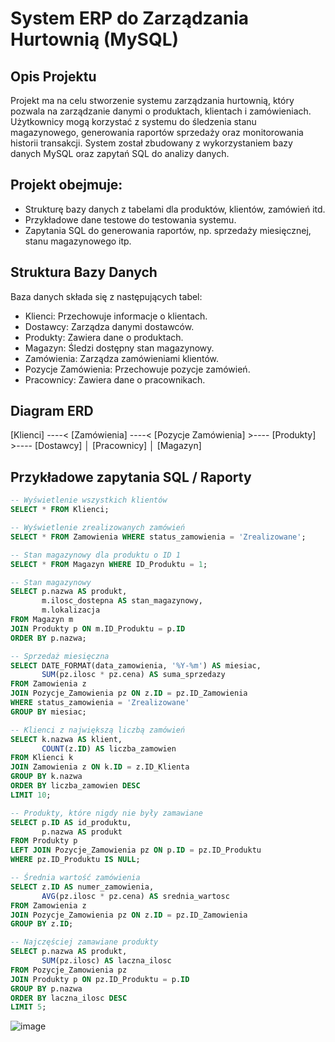 # System ERP do Zarządzania Hurtownią (MySQL)

## Opis Projektu

Projekt ma na celu stworzenie systemu zarządzania hurtownią, który pozwala na zarządzanie danymi o produktach, klientach i zamówieniach. Użytkownicy mogą korzystać z systemu do śledzenia stanu magazynowego, generowania raportów sprzedaży oraz monitorowania historii transakcji. System został zbudowany z wykorzystaniem bazy danych MySQL oraz zapytań SQL do analizy danych.

## Projekt obejmuje:
- Strukturę bazy danych z tabelami dla produktów, klientów, zamówień itd.
- Przykładowe dane testowe do testowania systemu.
- Zapytania SQL do generowania raportów, np. sprzedaży miesięcznej, stanu magazynowego itp.

## Struktura Bazy Danych
Baza danych składa się z następujących tabel:
- Klienci: Przechowuje informacje o klientach.
- Dostawcy: Zarządza danymi dostawców.
- Produkty: Zawiera dane o produktach.
- Magazyn: Śledzi dostępny stan magazynowy.
- Zamówienia: Zarządza zamówieniami klientów.
- Pozycje Zamówienia: Przechowuje pozycje zamówień.
- Pracownicy: Zawiera dane o pracownikach.

## Diagram ERD
[Klienci] ----< [Zamówienia] ----< [Pozycje Zamówienia] >---- [Produkty] >---- [Dostawcy]
                      │
                  [Pracownicy]
                      │
                 [Magazyn]


## Przykładowe zapytania SQL / Raporty 

```sql
-- Wyświetlenie wszystkich klientów
SELECT * FROM Klienci;

-- Wyświetlenie zrealizowanych zamówień
SELECT * FROM Zamowienia WHERE status_zamowienia = 'Zrealizowane';

-- Stan magazynowy dla produktu o ID 1
SELECT * FROM Magazyn WHERE ID_Produktu = 1;

-- Stan magazynowy 
SELECT p.nazwa AS produkt,
       m.ilosc_dostepna AS stan_magazynowy,
       m.lokalizacja
FROM Magazyn m
JOIN Produkty p ON m.ID_Produktu = p.ID
ORDER BY p.nazwa;

-- Sprzedaż miesięczna
SELECT DATE_FORMAT(data_zamowienia, '%Y-%m') AS miesiac,
       SUM(pz.ilosc * pz.cena) AS suma_sprzedazy
FROM Zamowienia z
JOIN Pozycje_Zamowienia pz ON z.ID = pz.ID_Zamowienia
WHERE status_zamowienia = 'Zrealizowane'
GROUP BY miesiac;

-- Klienci z największą liczbą zamówień
SELECT k.nazwa AS klient,
       COUNT(z.ID) AS liczba_zamowien
FROM Klienci k
JOIN Zamowienia z ON k.ID = z.ID_Klienta
GROUP BY k.nazwa
ORDER BY liczba_zamowien DESC
LIMIT 10;

-- Produkty, które nigdy nie były zamawiane
SELECT p.ID AS id_produktu,
       p.nazwa AS produkt
FROM Produkty p
LEFT JOIN Pozycje_Zamowienia pz ON p.ID = pz.ID_Produktu
WHERE pz.ID_Produktu IS NULL;

-- Średnia wartość zamówienia
SELECT z.ID AS numer_zamowienia,
       AVG(pz.ilosc * pz.cena) AS srednia_wartosc
FROM Zamowienia z
JOIN Pozycje_Zamowienia pz ON z.ID = pz.ID_Zamowienia
GROUP BY z.ID;

-- Najczęściej zamawiane produkty
SELECT p.nazwa AS produkt,
       SUM(pz.ilosc) AS laczna_ilosc
FROM Pozycje_Zamowienia pz
JOIN Produkty p ON pz.ID_Produktu = p.ID
GROUP BY p.nazwa
ORDER BY laczna_ilosc DESC
LIMIT 5;
```


![image](https://github.com/user-attachments/assets/52d9ade6-2969-4af8-a144-8fbd461a4b76)


